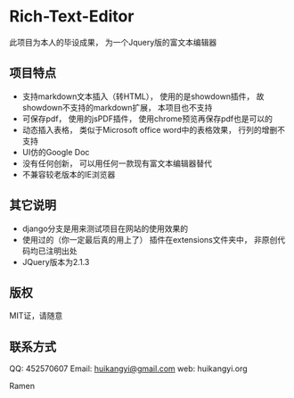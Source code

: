 # Rich-Text-Editor

此项目为本人的毕设成果， 为一个Jquery版的富文本编辑器

## 项目特点

+ 支持markdown文本插入（转HTML）， 使用的是showdown插件， 故showdown不支持的markdown扩展， 本项目也不支持
+ 可保存pdf， 使用的jsPDF插件， 使用chrome预览再保存pdf也是可以的
+ 动态插入表格， 类似于Microsoft office word中的表格效果， 行列的增删不支持
+ UI仿的Google Doc
+ 没有任何创新， 可以用任何一款现有富文本编辑器替代
+ 不兼容较老版本的IE浏览器

## 其它说明

+ django分支是用来测试项目在网站的使用效果的
+ 使用过的（你一定最后真的用上了） 插件在extensions文件夹中， 非原创代码均已注明出处
+ JQuery版本为2.1.3

## 版权

MIT证，请随意

## 联系方式

QQ: 452570607
Email: huikangyi@gmail.com
web: huikangyi.org

Ramen